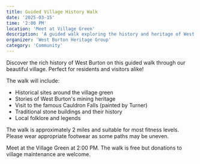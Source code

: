 ```yaml
---
title: Guided Village History Walk
date: '2025-03-15'
time: '2:00 PM'
location: 'Meet at Village Green'
description: 'A guided walk exploring the history and heritage of West Burton, including the famous waterfalls.'
organizer: 'West Burton Heritage Group'
category: 'Community'
---
```


Discover the rich history of West Burton on this guided walk through our beautiful village. Perfect for residents and visitors alike!

The walk will include:
- Historical sites around the village green
- Stories of West Burton's mining heritage
- Visit to the famous Cauldron Falls (painted by Turner)
- Traditional stone buildings and their history
- Local folklore and legends

The walk is approximately 2 miles and suitable for most fitness levels. Please wear appropriate footwear as some paths may be uneven.

Meet at the Village Green at 2:00 PM. The walk is free but donations to village maintenance are welcome.